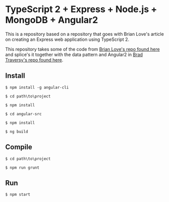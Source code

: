 # TypeScript 2 + Express + Node.js + MongoDB + Angular2

This is a repository based on a repository that goes with Brian Love's article on creating an Express web application using TypeScript 2.

This repository takes some of the code from [Brian Love's repo found here](https://github.com/blove/typescript-express-starter/tree/1-mongodb) 
and splice's it together with the data pattern and Angular2 in [Brad Traversy's repo found here](https://github.com/bradtraversy/meanauthapp).
 
## Install
```
$ npm install -g angular-cli
```
```
$ cd path\to\project
```
```
$ npm install
```
```
$ cd angular-src
```
```
$ npm install
```
```
$ ng build
```
## Compile
```
$ cd path\to\project
```
```
$ npm run grunt
```

## Run
```
$ npm start
```

